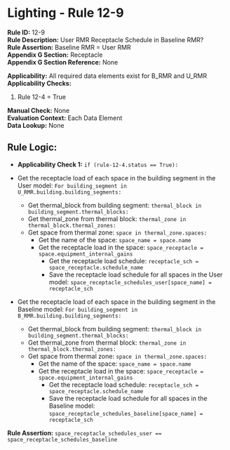 
# Lighting - Rule 12-9

**Rule ID:** 12-9  
**Rule Description:** User RMR Receptacle Schedule in Baseline RMR?  
**Rule Assertion:** Baseline RMR = User RMR  
**Appendix G Section:** Receptacle  
**Appendix G Section Reference:** None  

**Applicability:** All required data elements exist for B_RMR and U_RMR  
**Applicability Checks:**  

  1. Rule 12-4 = True  

**Manual Check:** None  
**Evaluation Context:** Each Data Element  
**Data Lookup:** None  

## Rule Logic:  

- **Applicability Check 1:** ```if (rule-12-4.status == True):```
- Get the receptacle load of each space in the building segment in the User model: ```For building_segment in U_RMR.building.building_segments:```  
  - Get thermal_block from building segment: ```thermal_block in building_segment.thermal_blocks:```
  - Get thermal_zone from thermal block: ```thermal_zone in thermal_block.thermal_zones:```
  - Get space from thermal zone: ```space in thermal_zone.spaces:```  
    - Get the name of the space: ```space_name = space.name```
    - Get the receptacle load in the space: ```space_receptacle = space.equipment_internal_gains```
      - Get the receptacle load schedule: ```receptacle_sch = space_receptacle.schedule_name```
      - Save the receptacle load schedule for all spaces in the User model: ```space_receptacle_schedules_user[space_name] = receptacle_sch```

- Get the receptacle load of each space in the building segment in the Baseline model: ```For building_segment in B_RMR.building.building_segments:```  
  - Get thermal_block from building segment: ```thermal_block in building_segment.thermal_blocks:```
  - Get thermal_zone from thermal block: ```thermal_zone in thermal_block.thermal_zones:```
  - Get space from thermal zone: ```space in thermal_zone.spaces:```  
    - Get the name of the space: ```space_name = space.name```
    - Get the receptacle load in the space: ```space_receptacle = space.equipment_internal_gains```
      - Get the receptacle load schedule: ```receptacle_sch = space_receptacle.schedule_name```
      - Save the receptacle load schedule for all spaces in the Baseline model: ```space_receptacle_schedules_baseline[space_name] = receptacle_sch```

**Rule Assertion:** ```space_receptacle_schedules_user == space_receptacle_schedules_baseline```  
